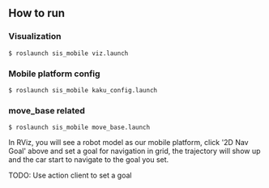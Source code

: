 ## How to run
### Visualization
```
$ roslaunch sis_mobile viz.launch
```
### Mobile platform config
```
$ roslaunch sis_mobile kaku_config.launch
```
### move_base related 
```
$ roslaunch sis_mobile move_base.launch
```

In RViz, you will see a robot model as our mobile platform, click '2D Nav Goal' above
and set a goal for navigation in grid, the trajectory will show up and the car start to navigate
to the goal you set.

TODO: Use action client to set a goal
